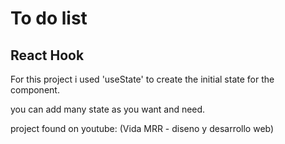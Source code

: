 # To do list

## React Hook

For this project i used 'useState' to create the initial state 
for the component.

you can add many state as you want and need.

project found on youtube: (Vida MRR - diseno y desarrollo web)

